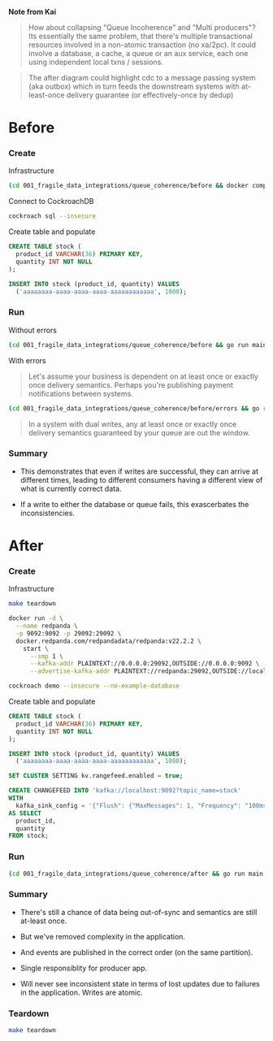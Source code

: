 **Note from Kai**

> How about collapsing "Queue Incoherence" and "Multi producers"? Its essentially the same problem, that there's multiple transactional resources involved in a non-atomic transaction (no xa/2pc). It could involve a database, a cache, a queue or an aux service, each one using independent local txns / sessions.

> The after diagram could highlight cdc to a message passing system (aka outbox) which in turn feeds the downstream systems with at-least-once delivery guarantee (or effectively-once by dedup)

# Before

### Create

Infrastructure

``` sh
(cd 001_fragile_data_integrations/queue_coherence/before && docker compose up -d)
```

Connect to CockroachDB

``` sh
cockroach sql --insecure
```

Create table and populate

``` sql
CREATE TABLE stock (
  product_id VARCHAR(36) PRIMARY KEY,
  quantity INT NOT NULL
);

INSERT INTO stock (product_id, quantity) VALUES
  ('aaaaaaaa-aaaa-aaaa-aaaa-aaaaaaaaaaaa', 1000);
```

### Run

Without errors

``` sh
(cd 001_fragile_data_integrations/queue_coherence/before && go run main.go -r 100ms -w 250ms -f)
```

With errors

> Let's assume your business is dependent on at least once or exactly once delivery semantics. Perhaps you're publishing payment notifications between systems.

``` sh
(cd 001_fragile_data_integrations/queue_coherence/before/errors && go run main.go -w 100ms)
```

> In a system with dual writes, any at least once or exactly once delivery semantics guaranteed by your queue are out the window.

### Summary

* This demonstrates that even if writes are successful, they can arrive at different times, leading to different consumers having a different view of what is currently correct data.

* If a write to either the database or queue fails, this exascerbates the inconsistencies.

# After

### Create

Infrastructure

``` sh
make teardown

docker run -d \
  --name redpanda \
  -p 9092:9092 -p 29092:29092 \
  docker.redpanda.com/redpandadata/redpanda:v22.2.2 \
    start \
      --smp 1 \
      --kafka-addr PLAINTEXT://0.0.0.0:29092,OUTSIDE://0.0.0.0:9092 \
      --advertise-kafka-addr PLAINTEXT://redpanda:29092,OUTSIDE://localhost:9092

cockroach demo --insecure --no-example-database
```

Create table and populate

``` sql
CREATE TABLE stock (
  product_id VARCHAR(36) PRIMARY KEY,
  quantity INT NOT NULL
);

INSERT INTO stock (product_id, quantity) VALUES
  ('aaaaaaaa-aaaa-aaaa-aaaa-aaaaaaaaaaaa', 1000);

SET CLUSTER SETTING kv.rangefeed.enabled = true;

CREATE CHANGEFEED INTO 'kafka://localhost:9092?topic_name=stock'
WITH
  kafka_sink_config = '{"Flush": {"MaxMessages": 1, "Frequency": "100ms"}, "RequiredAcks": "ONE"}'
AS SELECT
  product_id,
  quantity
FROM stock;
```

### Run

``` sh
(cd 001_fragile_data_integrations/queue_coherence/after && go run main.go -r 100ms -w 1s)
```

### Summary

* There's still a chance of data being out-of-sync and semantics are still at-least once.

* But we've removed complexity in the application.

* And events are published in the correct order (on the same partition).

* Single responsiblity for producer app.

* Will never see inconsistent state in terms of lost updates due to failures in the application. Writes are atomic.

### Teardown

``` sh
make teardown
```